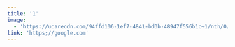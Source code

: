 ```yaml
---
title: '1'
image:
  - 'https://ucarecdn.com/94ffd106-1ef7-4841-bd3b-48947f556b1c~1/nth/0/'
link: 'https;//google.com'
---
```


